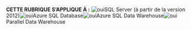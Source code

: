 <Token>**CETTE RUBRIQUE S’APPLIQUE À :** ![oui](../includes/media/yes.png)SQL Server (à partir de la version 2012)![oui](../includes/media/yes.png)Azure SQL Database![oui](../includes/media/yes.png)Azure SQL Data Warehouse![oui](../includes/media/yes.png)Parallel Data Warehouse </Token>
